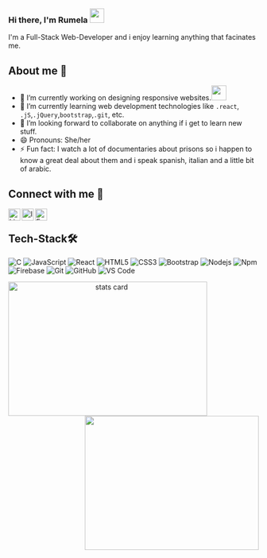 ### Hi there, I'm Rumela <img src="https://media.giphy.com/media/hvRJCLFzcasrR4ia7z/giphy.gif" width="29px">

I'm a Full-Stack Web-Developer and i enjoy learning anything that facinates me.
  
## About me 📝
- 🔭 I’m currently working on designing responsive websites.<img src="https://media.giphy.com/media/WUlplcMpOCEmTGBtBW/giphy.gif" width="30">
- 🌱 I’m currently learning web development technologies like ```.react```, ```.jS```,```.jQuery```,```bootstrap```,```.git```, etc.
- 👯 I’m looking forward to collaborate on anything if i get to learn new stuff. 
- 😄 Pronouns: She/her
- ⚡ Fun fact: I watch a lot of documentaries about prisons so i happen to know a great deal about them and i speak spanish, italian and a little bit of arabic.

## Connect with me 🤙

<a href="https://www.linkedin.com/in/rumela-ghoshal-02949416b/">
  <img align="left" alt=" LinkedIn" width="24px" src="https://cdn.jsdelivr.net/npm/simple-icons@v3/icons/linkedin.svg" />
</a>
<a href="https://www.instagram.com/smolx.x/">
  <img align="left" alt=" Instagram" width="24px" src="https://cdn.jsdelivr.net/npm/simple-icons@v3/icons/instagram.svg" />
</a>
<a href="https://www.facebook.com/chiky.ghosal.1">
  <img align="left" alt="Facebook" width="24px" src="https://cdn.jsdelivr.net/npm/simple-icons@v3/icons/facebook.svg" />
</a>
</br>

## Tech-Stack🛠 

![C](http://img.shields.io/badge/-C-A8B9CC?style=flat-square&logo=c&logoColor=ffffff)
![JavaScript](https://img.shields.io/badge/-JavaScript-%23F7DF1C?style=flat-square&logo=javascript&logoColor=000000&labelColor=%23F7DF1C&color=%23FFCE5A)
![React](https://img.shields.io/badge/-React-61DAFB?style=flat-square&logo=react&logoColor=ffffff)
![HTML5](https://img.shields.io/badge/-HTML5-%23E44D27?style=flat-square&logo=html5&logoColor=ffffff)
![CSS3](https://img.shields.io/badge/-CSS3-%231572B6?style=flat-square&logo=css3)
![Bootstrap](https://img.shields.io/badge/-Bootstrap-563D7C?style=flat-square&logo=Bootstrap)
![Nodejs](https://img.shields.io/badge/-Nodejs-339933?style=flat-square&logo=Node.js&logoColor=ffffff)
![Npm](https://img.shields.io/badge/-npm-CB3837?style=flat-square&logo=npm)
![Firebase](https://img.shields.io/badge/-Firebase-FFCA28?style=flat-square&logo=firebase&logoColor=ffffff)
![Git](https://img.shields.io/badge/-Git-%23F05032?style=flat-square&logo=git&logoColor=%23ffffff)
![GitHub](https://img.shields.io/badge/-GitHub-181717?style=flat-square&logo=github)
![VS Code](http://img.shields.io/badge/-VS%20Code-007ACC?style=flat-square&logo=visual-studio-code&logoColor=ffffff)

<p>

<a align= "center" href="https://github.com/rumela3011">
  <img alt= "stats card" height="270px" width="400" src="https://github-readme-stats.vercel.app/api?username=rumela3011&theme=cobalt&show_icons=true&count_private=true" />
  <img align="right" height="270px" alt="" width="350" src="https://media.giphy.com/media/5xaOcLSjCuroxKfZ4yI/giphy.gif"/> </a>
  
</p>

<!--<p>
    <img align="center" alt="visitors" src="https://gpvc.arturio.dev/rumela3011"/>
</p>-->
